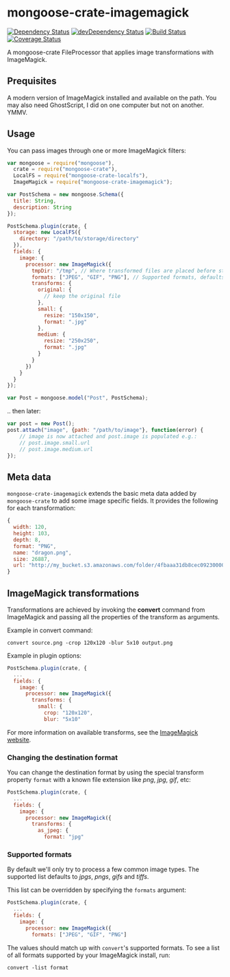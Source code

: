 # mongoose-crate-imagemagick

[![Dependency Status](https://david-dm.org/achingbrain/mongoose-crate-imagemagick.svg?theme=shields.io)](https://david-dm.org/achingbrain/mongoose-crate-imagemagick) [![devDependency Status](https://david-dm.org/achingbrain/mongoose-crate-imagemagick/dev-status.svg?theme=shields.io)](https://david-dm.org/achingbrainmongoose-crate-imagemagick#info=devDependencies) [![Build Status](https://img.shields.io/travis/achingbrain/mongoose-crate-imagemagick/master.svg)](https://travis-ci.org/achingbrain/mongoose-crate-imagemagick) [![Coverage Status](http://img.shields.io/coveralls/achingbrain/mongoose-crate-imagemagick/master.svg)](https://coveralls.io/r/achingbrain/mongoose-crate-imagemagick)

A mongoose-crate FileProcessor that applies image transformations with ImageMagick.

## Prequisites

A modern version of ImageMagick installed and available on the path.  You may also need GhostScript, I did on one computer but not on another.  YMMV.

## Usage

You can pass images through one or more ImageMagick filters:

```javascript
var mongoose = require("mongoose"),
  crate = require("mongoose-crate"),
  LocalFS = require("mongoose-crate-localfs"),
  ImageMagick = require("mongoose-crate-imagemagick");

var PostSchema = new mongoose.Schema({
  title: String,
  description: String
});

PostSchema.plugin(crate, {
  storage: new LocalFS({
    directory: "/path/to/storage/directory"
  }),
  fields: {
    image: {
      processor: new ImageMagick({
        tmpDir: "/tmp", // Where transformed files are placed before storage, defaults to os.tmpdir()
        formats: ["JPEG", "GIF", "PNG"], // Supported formats, defaults to ["JPEG", "GIF", "PNG", "TIFF"]
        transforms: {
          original: {
            // keep the original file
          },
          small: {
            resize: "150x150",
            format: ".jpg"
          },
          medium: {
            resize: "250x250",
            format: ".jpg"
          }
        }
      })
    }
  }
});

var Post = mongoose.model("Post", PostSchema);
```

.. then later:

```javascript
var post = new Post();
post.attach("image", {path: "/path/to/image"}, function(error) {
	// image is now attached and post.image is populated e.g.:
	// post.image.small.url
	// post.image.medium.url
});
```

## Meta data

`mongoose-crate-imagemagick` extends the basic meta data added by `mongoose-crate` to add some image specific fields.  It provides the following for each transformation:

```javascript
{
  width: 120,
  height: 103,
  depth: 8,
  format: "PNG",
  name: "dragon.png",
  size: 26887,
  url: "http://my_bucket.s3.amazonaws.com/folder/4fbaaa31db8cec0923000019-medium.png"
}
```

## ImageMagick transformations

Transformations are achieved by invoking the **convert** command from ImageMagick and passing all the properties of the transform as arguments.

Example in convert command:

    convert source.png -crop 120x120 -blur 5x10 output.png

Example in plugin options:

```javascript
PostSchema.plugin(crate, {
  ...
  fields: {
    image: {
      processor: new ImageMagick({
        transforms: {
          small: {
            crop: "120x120",
            blur: "5x10"
```

For more information on available transforms, see the [ImageMagick website](http://www.imagemagick.org/script/command-line-options.php).

### Changing the destination format

You can change the destination format by using the special transform property `format` with a known file extension like *png*, *jpg*, *gif*, etc:

```javascript
PostSchema.plugin(crate, {
  ...
  fields: {
    image: {
      processor: new ImageMagick({
        transforms: {
          as_jpeg: {
            format: "jpg"
```

### Supported formats

By default we'll only try to process a few common image types.  The supported list defaults to *jpgs*, *pngs*, *gifs* and *tiffs*.

This list can be overridden by specifying the `formats` argument:

```javascript
PostSchema.plugin(crate, {
  ...
  fields: {
    image: {
      processor: new ImageMagick({
        formats: ["JPEG", "GIF", "PNG"]
```

The values should match up with `convert`'s supported formats.  To see a list of all formats supported by your ImageMagick install, run:

```
convert -list format
```
